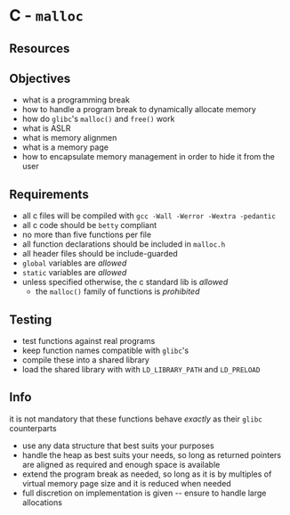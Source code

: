 # C - `malloc`

## Resources

## Objectives

- what is a programming break
- how to handle a program break to dynamically allocate memory
- how do `glibc`'s `malloc()` and `free()` work
- what is ASLR
- what is memory alignmen
- what is a memory page
- how to encapsulate memory management in order to hide it from the user

## Requirements

- all c files will be compiled with `gcc -Wall -Werror -Wextra -pedantic`
- all c code should be `betty` compliant
- no more than five functions per file
- all function declarations should be included in `malloc.h`
- all header files should be include-guarded
- `global` variables are _allowed_
- `static` variables are _allowed_
- unless specified otherwise, the c standard lib is _allowed_
	- the `malloc()` family of functions is _prohibited_

## Testing

- test functions against real programs
- keep function names compatible with `glibc`'s
- compile these into a shared library
- load the shared library with with `LD_LIBRARY_PATH` and `LD_PRELOAD`

## Info

it is not mandatory that these functions behave _exactly_ as their `glibc`
counterparts

- use any data structure that best suits your purposes
- handle the heap as best suits your needs, so long as returned pointers are
aligned as required and enough space is available
- extend the program break as needed, so long as it is by multiples of virtual
memory page size and it is reduced when needed
- full discretion on implementation is given -- ensure to handle large
allocations
